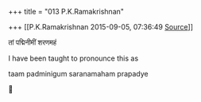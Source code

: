 +++
title = "013 P.K.Ramakrishnan"

+++
[[P.K.Ramakrishnan	2015-09-05, 07:36:49 [Source](https://groups.google.com/g/samskrita/c/f7FVJ3Feu58)]]



तां पद्मिनीमीं शरणमहं

I have been taught to pronounce this as

  

taam padminigum saranamaham prapadye

  

  

  
  



